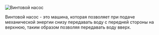 ![Винтовой насос](block:betterwithmods:screw_pump)

Винтовой насос - это машина, которая позволяет при подаче механической энергии снизу передавать воду с передней стороны на верхнюю, таким образом позволяя передавать воду вверх.
